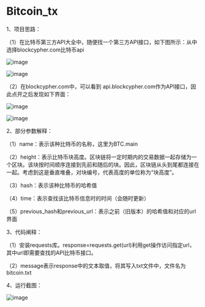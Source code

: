 # Bitcoin_tx

1、项目思路：

（1）在比特币第三方API大全中，随便找一个第三方API接口，如下图所示：从中选择blockcypher.com比特币api

![image](https://user-images.githubusercontent.com/108848022/182008770-e257af4a-e5c2-43fa-b9d9-ce8034316f76.png)

![image](https://user-images.githubusercontent.com/108848022/182008785-980c220c-2d4f-4a06-8dcc-ef8342841634.png)

（2）在blockcypher.com中，可以看到 api.blockcypher.com作为API接口，因此点开之后发现如下界面：

![image](https://user-images.githubusercontent.com/108848022/182008814-ad76ed3a-0881-4af0-9be1-ef26ad9bb2ca.png)

![image](https://user-images.githubusercontent.com/108848022/182008832-0c7eec71-0426-4038-9e66-d88d738db402.png)

2、部分参数解释：

（1）name：表示该种比特币的名称，这里为BTC.main

（2）height：表示比特币块高度。区块链将一定时期内的交易数据一起存储为一个区块。该块按时间顺序连接到先前和随后的块。因此，区块链从头到尾都连接在一起。考虑到这是垂直堆叠，对块编号，代表高度的单位称为“块高度”。

（3）hash：表示该种比特币的哈希值

（4）time：表示查找该比特币信息时的时间（会随时更新）

（5）previous_hash和previous_url：表示之前（旧版本）的哈希值和对应的url界面

3、代码阐释：

（1）安装requests库。response=requests.get(url)利用get操作访问指定url，其中url即需要查找的API比特币接口。

（2）message表示response中的文本取值，将其写入txt文件中，文件名为bitcoin.txt

4、运行截图：

![image](https://user-images.githubusercontent.com/108848022/182008949-39d1224b-fc4c-499c-950c-1cd0939effb2.png)


